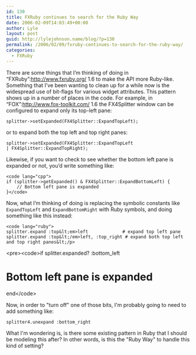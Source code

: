 ```yaml
---
id: 130
title: FXRuby continues to search for the Ruby Way
date: 2006-02-09T14:03:49+00:00
author: Lyle
layout: post
guid: http://lylejohnson.name/blog/?p=130
permalink: /2006/02/09/fxruby-continues-to-search-for-the-ruby-way/
categories:
  - FXRuby
---
```

There are some things that I&#8217;m thinking of doing in &#8220;FXRuby&#8221;:http://www.fxruby.org/ 1.6 to make the API more Ruby-like. Something that I&#8217;ve been wanting to clean up for a while now is the widespread use of bit-flags for various widget attributes. This pattern shows up in a number of places in the code. For example, in &#8220;FOX&#8221;:http://www.fox-toolkit.com/ 1.6 the FX4Splitter window can be configured to expand only its top-left pane:

<code lang="cpp">splitter->setExpanded(FX4Splitter::ExpandTopLeft);</code>

or to expand both the top left and top right panes:

<code lang="cpp">splitter->setExpanded(FX4Splitter::ExpandTopLeft | FX4Splitter::ExpandTopRight);</code>

Likewise, if you want to check to see whether the bottom left pane is expanded or not, you&#8217;d write something like:


    <code lang="cpp">
    if (splitter->getExpanded() & FX4Splitter::ExpandBottomLeft) {
        // Bottom left pane is expanded
    }</code>

Now, what I&#8217;m thinking of doing is replacing the symbolic constants like `ExpandTopLeft` and `ExpandBottomRight` with Ruby symbols, and doing something like this instead:


    <code lang="ruby">
    splitter.expand :top&lt;em>left             # expand top left pane
    splitter.expand :top&lt;/em>left, :top_right # expand both top left and top right panes&lt;/p>

&lt;pre>&lt;code>if splitter.expanded? :bottom_left
  # Bottom left pane is expanded
end&lt;/code&gt;
</code></pre> 

Now, in order to "turn off" one of those bits, I'm probably going to need to add something like:

<code lang="ruby">splitter4.unexpand :bottom_right</code>

What I'm wondering is, is there some existing pattern in Ruby that I should be modeling this after? In other words, is this the "Ruby Way" to handle this kind of setting?